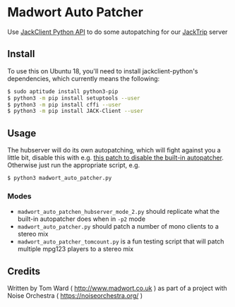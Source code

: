 # Madwort Auto Patcher

Use [JackClient Python API](https://github.com/spatialaudio/jackclient-python/) to do some autopatching for our [JackTrip](https://github.com/jacktrip/jacktrip) server

## Install

To use this on Ubuntu 18, you'll need to install jackclient-python's dependencies, which currently means the following:

```bash
$ sudo aptitude install python3-pip
$ python3 -m pip install setuptools --user
$ python3 -m pip install cffi --user
$ python3 -m pip install JACK-Client --user
```

## Usage

The hubserver will do its own autopatching, which will fight against you a little bit, disable this with e.g. [this patch to disable the built-in autopatcher](https://github.com/jacktrip/jacktrip/pull/70). Otherwise just run the appropriate script, e.g.

```bash
$ python3 madwort_auto_patcher.py
```

### Modes

* `madwort_auto_patchen_hubserver_mode_2.py` should replicate what the built-in autopatcher does when in `-p2` mode
* `madwort_auto_patcher.py` should patch a number of mono clients to a stereo mix
* `madwort_auto_patcher_tomcount.py` is a fun testing script that will patch multiple mpg123 players to a stereo mix

## Credits

Written by Tom Ward ( http://www.madwort.co.uk ) as part of a project with Noise Orchestra ( https://noiseorchestra.org/ )
